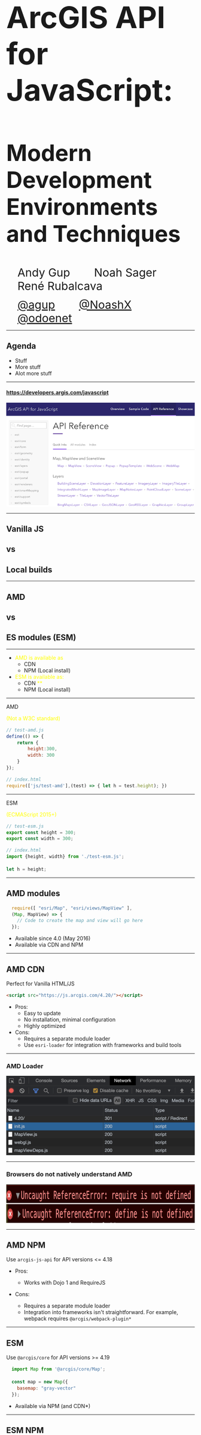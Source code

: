 <!-- .slide: data-background="../img/2021/uc/tech-sessions/bg-1.png" data-background-size="cover -->
<h1 style="text-align: left; font-size: 80px;">ArcGIS API for JavaScript:</h1>
<h2 style="text-align: left; font-size: 60px;">Modern Development Environments and Techniques</h2>
<p>
<span style="text-align: left; font-size: 30px; margin: 1em;">Andy Gup</span>
<span style="text-align: center; font-size: 30px; margin: 1em;">Noah Sager</span>
<span style="text-align: right; font-size: 30px; margin: 1em;">René Rubalcava</span>
</p>
<p>
<span style="text-align: left; font-size: 30px; margin: 1em;"><a href="https://github.com/agup">@agup</a></span>
<span style="text-align: center; font-size: 30px; margin: 1em;"><a href="https://github.com/NoashX">@NoashX</a></span>
<span style="text-align: right; font-size: 30px; margin: 1em;"><a href="https://github.com/odoenet">@odoenet</a></span>
</p>

---

<!-- .slide: data-auto-animate data-background="../img/2021/uc/tech-sessions/bg-3.png" data-transition="fade" -->
## Agenda

- Stuff
- More stuff
- Alot more stuff

---

<!-- .slide: data-auto-animate data-background="../img/2021/uc/tech-sessions/bg-2.png" data-transition="fade" -->

#### https://developers.argis.com/javascript

<img src="./img/api-ref.png" />

---

<!-- .slide: data-auto-animate data-background="../img/2021/uc/tech-sessions/bg-2.png" data-transition="fade" -->

## Vanilla JS
## vs
## Local builds

---

<!-- .slide: data-auto-animate data-background="../img/2021/uc/tech-sessions/bg-2.png" data-transition="fade" -->

## AMD
## vs
## ES modules (ESM)

---

<!-- .slide: data-auto-animate data-background="../img/2021/uc/tech-sessions/bg-2.png" data-transition="fade" -->

- <span style="color:yellow; text-align: left;">AMD is available as</span>
  - CDN
  - NPM (Local install)
- <span style="color:yellow;">ESM is available as:</span>
  - CDN <span style="color:yellow;">**</span>
  - NPM (Local install)

---

<!-- .slide: data-auto-animate data-background="../img/2021/uc/tech-sessions/bg-2.png" data-transition="fade" -->

AMD

<span style="color:yellow;">(Not a W3C standard)</span>

```js
// test-amd.js
define(() => {
    return {
        height:300,
        width: 300
    }
});

```

```js
// index.html
require(['js/test-amd'],(test) => { let h = test.height); })
```

---

<!-- .slide: data-auto-animate data-background="../img/2021/uc/tech-sessions/bg-2.png" data-transition="fade" -->

ESM

<span style="color:yellow;">(ECMAScript 2015+)</span>

```js
// test-esm.js
export const height = 300;
export const width = 300;

```

```js
// index.html
import {height, width} from './test-esm.js';

let h = height;
```

---

<!-- .slide: data-auto-animate data-background="../img/2021/uc/tech-sessions/bg-2.png" data-transition="fade" -->
## AMD modules

```js
  require([ "esri/Map", "esri/views/MapView" ], 
  (Map, MapView) => {
    // Code to create the map and view will go here
  });

```

- Available since 4.0 (May 2016)
- Available via CDN and NPM

---

<!-- .slide: data-auto-animate data-background="../img/2021/uc/tech-sessions/bg-2.png" data-transition="fade" -->
## AMD CDN

Perfect for Vanilla HTML/JS

```html
<script src="https://js.arcgis.com/4.20/"></script>
```

- Pros: 
  - Easy to update
  - No installation, minimal configuration
  - Highly optimized
- Cons: 
  - Requires a separate module loader
  - Use <code>esri-loader</code> for integration with frameworks and build tools

---

<!-- .slide: data-auto-animate data-background="../img/2021/uc/tech-sessions/bg-2.png" data-transition="fade" -->

### AMD Loader

<img src="./img/init-loader.png" />

---

<!-- .slide: data-auto-animate data-background="../img/2021/uc/tech-sessions/bg-2.png" data-transition="fade" -->

### Browsers do not natively understand AMD

<img width="1000" height="50" src="./img/require-not-defined.png" />
<img width="1000" height="50" src="./img/define-not-defined.png" />

---

<!-- .slide: data-auto-animate data-background="../img/2021/uc/tech-sessions/bg-2.png" data-transition="fade" -->
## AMD NPM

Use <code>arcgis-js-api</code> for API versions <= 4.18

- Pros:
  - Works with Dojo 1 and RequireJS

- Cons: 
  - Requires a separate module loader
  - Integration into frameworks isn't straightforward. For example, webpack requires <code>@arcgis/webpack-plugin*</code>

---


<!-- .slide: data-auto-animate data-background="../img/2021/uc/tech-sessions/bg-2.png" data-transition="fade" -->
## ESM

Use <code>@arcgis/core</code> for API versions >= 4.19

```js
  import Map from '@arcgis/core/Map';

  const map = new Map({
    basemap: "gray-vector"
  });

```

- Available via NPM (and CDN*)

---

<!-- .slide: data-auto-animate data-background="../img/2021/uc/tech-sessions/bg-2.png" data-transition="fade" -->
## ESM NPM

```js
  import Map from '@arcgis/core/Map';

  const map = new Map({
    basemap: "gray-vector"
  });

```

- <code>@arcgis/core</code>
- <span style="color:yellow;">Primary use case is local builds</span>
- Pros: 
  - Standardized module system
  - Works natively in modern browsers
  - Integrates well with most modern frameworks and build tools

---

<!-- .slide: data-auto-animate data-background="../img/2021/uc/tech-sessions/bg-2.png" data-transition="fade" -->
## ESM CDN

<span style="color:yellow;font-weight:bold;">Testing and prototyping only</span>

```js
import Map from "https://js.arcgis.com/4.20/@arcgis/core/Map.js";

const map = new Map({
  basemap: "gray-vector"
});

```

---

<!-- .slide: data-auto-animate data-background="../img/2021/uc/tech-sessions/bg-3.png" data-transition="fade" -->
<!-- Noah -->

### Try [esri-loader](https://github.com/Esri/esri-loader)

<div>
  <img src="../common/images/esri.png" class="transparent" height="120" />
  <img src="../common/images/Heart_corazon.svg" class="transparent" height="120" />
  <img src="../common/images/webpack-icon-square-big.png" class="transparent" height="120" />
  <img src="../common/images/rollup1.png" class="transparent" height="100" />
  <img src="../common/images/parcel-og.png" class="transparent" height="100" />
  <img src="../common/images/snowpack-logo-white.png" class="transparent" height="90" />
</div>

---

<!-- .slide: data-auto-animate data-background="../img/2021/uc/tech-sessions/bg-2.png" data-transition="fade" -->
### Installing [esri-loader](https://github.com/Esri/esri-loader#install)

<img class="transparent" src="../common/images/800px-Npm-logo.svg.png" style="width: 300px; margin: 110px 0;">
<h3><code>npm install --save esri-loader</code></h3>

---

<!-- .slide: data-auto-animate data-background="../img/2021/uc/tech-sessions/bg-2.png" data-transition="fade" -->
### Installing [esri-loader](https://github.com/Esri/esri-loader#install)

<img class="transparent" src="../common/images/yarn-logo.png">
<h3><code>yarn add esri-loader</code></h3>

---

<!-- .slide: data-auto-animate data-background="../img/2021/uc/tech-sessions/bg-2.png" data-transition="fade-in none" -->
### Using [`loadModules()`](https://github.com/Esri/esri-loader#usage)

```js
import { loadModules } from 'esri-loader';

loadModules([
  "esri/Map",
  "esri/views/MapView"
]).then(([Map, MapView]) => {
  // Code to create the map and view will go here
});
```

---

<!-- .slide: data-auto-animate data-background="../img/2021/uc/tech-sessions/bg-2.png" data-transition="none fade-out" -->
### How it works

```js
// calls require() once the ArcGIS script is loaded

require([
  "esri/Map",
  "esri/views/MapView"
], (Map, MapView) => {
  // Code to create the map and view will go here
});
```

---

<!-- .slide: data-auto-animate data-background="../img/2021/uc/tech-sessions/bg-2.png" data-transition="fade" -->
### [Lazy loads the ArcGIS API](https://github.com/Esri/esri-loader#lazy-loading-the-arcgis-api-for-javascript)

<pre class="language-js">
<code class="language-js">
 // injects a script tag the first time
const esriConfig = await loadModules(["esri/config"])
esriConfig.useIdentity = false;

// don't worry, this won't load the API again!
const [Map, MapView] = await loadModules(
  ["esri/Map", "esri/views/MapView"]
);</code></pre>

Defaults to latest CDN version <!-- .element class="fragment" -->

---

<!-- .slide: data-auto-animate data-background="../img/2021/uc/tech-sessions/bg-3.png" 
data-transition="none fade-out" -->

### [esri-loader options](https://github.com/Esri/esri-loader/#configuring-esri-loader)

- Use an earlier release, even 3.x!
- Use a local AMD build
- Lazy load CSS

---

<!-- .slide: data-auto-animate data-background="../img/2021/uc/tech-sessions/bg-3.png" 
data-transition="none fade-out" -->

### Keeps ArcGIS API out of your build

<ul class="fragment">
  <li>faster builds</li>
  <li>greater tool compatibility</li>
</ul>

---

<!-- .slide: data-auto-animate data-background="../img/2021/uc/tech-sessions/bg-3.png" 
data-transition="none fade-out" -->

### What's the down side?

<ul class="fragment">
  <li>no <code>import</code> statements for ArcGIS modules</li>
  <li>Requires pre-existing AMD Build (CDN or local)</li>
</ul>

---

<!-- .slide: data-auto-animate data-background="../img/2021/uc/tech-sessions/bg-3.png" 
data-transition="none fade-out" -->

### What about custom builds?

<ul>
  <li>My app only needs 200k of the ArcGIS API!</li>
  <li class="fragment">That's all you'll get from an AMD build!</li>
</ul>

---

<!-- .slide: data-auto-animate data-background="../img/2021/uc/tech-sessions/bg-3.png" 
data-transition="none fade-out" -->

### When to use esri-loader?

- Rapid prototyping, hackathons
- Your (hipster) tools have trouble with `@arcgis/core`

---

<!-- .slide: data-auto-animate data-background="../img/2021/uc/tech-sessions/bg-4.png" data-transition="fade" -->
### Demo: [esri-svelte-snowpack](https://github.com/tomwayson/esri-svelte-snowpack)

<div>
  <img src="../common/images/esri.png" class="transparent" height="120" />
  <img src="../common/images/1200px-Svelte_Logo.svg.png" class="transparent" height="120" />
  <img src="../common/images/snowpack-logo-white.png" class="transparent" height="120" />
</div>


- Scenario: hackathon, every second counts
- Tools: [Snowpack](https://www.snowpack.dev/), [Svelte](https://svelte.dev/), [esri-loader](https://github.com/Esri/esri-loader)

---

<!-- .slide: data-auto-animate data-background="../img/2021/uc/tech-sessions/bg-4.png" data-transition="fade" -->
### Example: esri-loader & WMR

[esri-wmr](https://github.com/tomwayson/esri-wmr)

- Scenario: hipster startup, only cutting edge tools
- Tools: [WMR](https://github.com/preactjs/wmr), [Preact](https://preactjs.com/), [esri-loader-hooks](https://github.com/tomwayson/esri-loader-hooks)

---

<!-- .slide: data-auto-animate data-background="../img/2021/uc/tech-sessions/bg-3.png" data-transition="fade" -->
### [WMR](https://github.com/preactjs/wmr)

<a href="https://github.com/preactjs/wmr"><img height="400" src="../common/images/wmr-screenshot.png" /></a>

---

<!-- .slide: data-auto-animate data-background="../img/2021/uc/tech-sessions/bg-3.png" data-transition="fade" -->
### [esri-wmr](https://github.com/tomwayson/esri-wmr)

<a href="https://github.com/tomwayson/esri-wmr"><img height="400" src="../common/images/esri-wmr-screenshot.png" /></a>

---

<!-- .slide: data-auto-animate data-background="../img/2021/uc/tech-sessions/bg-3.png" data-transition="fade" -->
### [esri-loader-hooks](https://github.com/tomwayson/esri-loader-hooks)

```
import { useMap, useGraphic } from 'esri-loader-hooks';
```

---

<!-- .slide: data-auto-animate data-background="../img/2021/uc/tech-sessions/bg-3.png" data-transition="fade" -->
### [`<Map />` Component](https://github.com/tomwayson/esri-wmr/blob/d1ecd40e331814d42ed6a815c2dea7aeea0cad28/public/pages/about/map.js)

```
import { useMap, useGraphic } from 'esri-loader-hooks';

export default function Map({ latitude, longitude }) {
  const geometry = { type: 'point', latitude, longitude };
  const symbol = { type: 'simple-marker', color: [226, 119, 40] };
  // load the map
  const center = [longitude, latitude];
  const [ref, view] = useMap(
    { basemap: 'streets' },
    { view: { center, zoom: 13 } 
  });
  // show a point on the map
  useGraphic(view, { geometry, symbol });
  return (<div style={{ height: 400 }} ref={ref} />);
}
```

---

<!-- .slide: data-auto-animate data-background="../img/2021/uc/tech-sessions/bg-3.png" data-transition="fade" -->
<!--  Rene -->
## ESM

- Standard Module System for JavaScript
- Better support in modern build tooling

---

<!-- .slide: data-auto-animate data-background="../img/2021/uc/tech-sessions/bg-2.png" data-transition="fade" -->
## Getting Started

```sh
npm i @arcgis/core
```

---

<!-- .slide: data-auto-animate data-background="../img/2021/uc/tech-sessions/bg-2.png" data-transition="fade" -->
## Usage

```js
import WebMap from '@arcgis/core/WebMap';
import MapView from '@arcgis/core/MapView';
```

---

<!-- .slide: data-auto-animate data-background="../img/2021/uc/tech-sessions/bg-2.png" data-transition="fade" -->
## npm and build tools

- Benefits
    - customized local build
    - total JS between 400KB to 2MB
    - depends on your application

---

<!-- .slide: data-auto-animate data-background="../img/2021/uc/tech-sessions/bg-2.png" data-transition="fade" -->
## ESM CDN

- _Testing purposes only_
- I'm serious, listen to me

```html
<script type="module">
    import ArcGISMap from "https://js.arcgis.com/4.18/@arcgis/core/Map.js";
    import MapView from "https://js.arcgis.com/4.18/@arcgis/core/views/MapView.js";

    const map = new ArcGISMap({
        basemap: "topo-vector"
    });

    const view = new MapView({
        container: "viewDiv",
        map: map,
        zoom: 4,
        center: [-118, 34]
    });
</script>
```

---

<!-- .slide: data-auto-animate data-background="../img/2021/uc/tech-sessions/bg-2.png" data-transition="fade" -->
## ESM CDN

- Too many files requested for real-world use
- Convenience for prototyping
- _Please use a build tool_

 w/ defaults <!-- .element class="fragment" -->

---

<!-- .slide: data-auto-animate data-background="../img/2021/uc/tech-sessions/bg-4.png" -->
## [@arcgis/core](https://npmjs.com/package/@arcgis/core)

<div>
  <img src="../common/images/esri.png" class="transparent" height="120" />
  <img src="../common/images/Heart_corazon.svg" class="transparent" height="120" />
  <img src="../common/images/webpack-icon-square-big.png" class="transparent" height="120" />
  <img src="../common/images/rollup1.png" class="transparent" height="100" />
</div>

---

<!-- .slide: data-auto-animate data-background="../img/2021/uc/tech-sessions/bg-3.png" data-transition="fade" -->
### ArcGIS API is different

- powerful library with large footprint
- uses dynamic module loading & web workers
- can slow your build; or not work w/ defaults <!-- .element class="fragment" -->

---

<!-- .slide: data-auto-animate data-background="../img/2021/uc/tech-sessions/bg-3.png" data-transition="fade" -->
### Is your bundler smarter than you?

<div>
  <img src="../common/images/esri.png" class="transparent" height="120" />
  <span style="font-size: 110px; position: relative; top: -30px">🤔</span>
  <img src="../common/images/parcel-og.png" class="transparent" height="100" />
  <img src="../common/images/snowpack-logo-white.png" class="transparent" height="90" />
</div>

---

<!-- .slide: data-auto-animate data-background="../img/2021/uc/tech-sessions/bg-4.png" -->
## Conclusion

<div>
  <img src="../common/images/esri.png" class="transparent" height="120" />
  <img src="../common/images/Heart_corazon.svg" class="transparent" height="120" />
  <img src="../common/images/react-js-img.png" class="transparent" height="120" />
  <img src="../common/images/angular.png" class="transparent" height="120" />
  <img src="../common/images/vue-logo.png" class="transparent" height="120" />
  <img src="../common/images/1200px-Svelte_Logo.svg.png" class="transparent" height="120" />
  <img src="../common/images/tomster-sm.png" class="transparent" height="120" />
</div>

Consuming the ArcGIS API is easier than ever!

---

<!-- .slide: data-auto-animate data-background="../img/2021/uc/tech-sessions/bg-3.png" data-transition="fade" -->

## Dev Environment

- Easiest way to get started... use [VS Code](https://code.visualstudio.com/)
- Review samples on [github](https://github.com/Esri/jsapi-resources/tree/master/esm-samples).
- _I_ like [vitejs](https://vitejs.dev/)
  - minimal, to zero config
  - that's it, so easy you feel guilty

---

<!-- .slide: data-auto-animate data-background="../img/2021/uc/tech-sessions/bg-5.png" -->

![esri](../img/esri-science-logo-white.png "esri")

---

<!-- .slide: data-auto-animate data-background="../img/2021/uc/tech-sessions/2021-feedback.jpg" -->